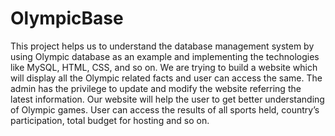 # OlympicBase
 
This project helps us to understand the database management system by using Olympic 
database as an example and implementing the technologies like MySQL, HTML, CSS, and 
so on. We are trying to build a website which will display all the Olympic related facts and 
user can access the same. The admin has the privilege to update and modify the website 
referring the latest information. Our website will help the user to get better understanding 
of Olympic games. User can access the results of all sports held, country’s participation, 
total budget for hosting and so on.